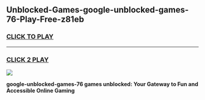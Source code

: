 
## Unblocked-Games-google-unblocked-games-76-Play-Free-z81eb
<h3>
<a href="https://premium76.site?title=google-unblocked-games-76&ref=15A">CLICK TO PLAY</a></h3>
<hr>

<h3>
<a href="https://premium76.site?title=google-unblocked-games-76&ref=15A">CLICK 2 PLAY</a>
  
</h3>

<a href="https://premium76.site?title=google-unblocked-games-76&ref=15A"><img src="https://clearcache.store/games.png"></a>


**google-unblocked-games-76 games unblocked: Your Gateway to Fun and Accessible Online Gaming**
